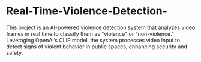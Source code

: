 # Real-Time-Violence-Detection-
This project is an AI-powered violence detection system that analyzes video frames in real time to classify them as "violence" or "non-violence." Leveraging OpenAI’s CLIP model, the system processes video input to detect signs of violent behavior in public spaces, enhancing security and safety. 
